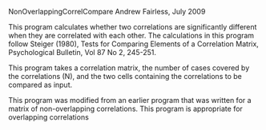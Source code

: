 NonOverlappingCorrelCompare
Andrew Fairless, July 2009

This program calculates whether two correlations are significantly different when they are correlated with each other.
The calculations in this program follow Steiger (1980), Tests for Comparing Elements of a Correlation Matrix, Psychological Bulletin, Vol 87 No 2, 245-251.

This program takes a correlation matrix, the number of cases covered by the correlations (N), and the two cells containing the correlations to be compared as input.

This program was modified from an earlier program that was written for a matrix of non-overlapping correlations.
This program is appropriate for overlapping correlations
